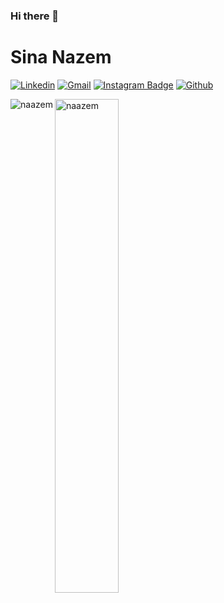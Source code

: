 ### Hi there 👋

<h1> Sina Nazem </h1>

<!-- [![Hits](https://hits.seeyoufarm.com/api/count/incr/badge.svg?url=https%3A%2F%2Fgithub.com%2Fnaazem%2Fhejazizo&count_bg=%2379C83D&title_bg=%23555555&icon=&icon_color=%23E7E7E7&title=Profile+Views&edge_flat=false)](https://hits.seeyoufarm.com) -->
[![Linkedin](https://img.shields.io/badge/-LinkedIn-blue?style=flat&logo=Linkedin&logoColor=white)](https://www.linkedin.com/in/sinanazem/)
[![Gmail](https://img.shields.io/badge/-Gmail-c14438?style=flat&logo=Gmail&logoColor=white)](mailto:sinanaazem@gmail.com)
[![Instagram Badge](https://img.shields.io/badge/-Instagram-purple?logo=instagram&logoColor=white&link=https://instagram.com/sina.nazem/)](https://www.instagram.com/sina.nazem)
[![Github](https://img.shields.io/github/followers/naazem?label=Follow&style=social)](https://github.com/naazem)


<div>
  <img align="left" src="https://github-readme-stats.vercel.app/api/top-langs?username=naazem&show_icons=true&locale=en&layout=compact" alt="naazem" />
  <img width="45%"  src="https://github-readme-streak-stats.herokuapp.com/?user=naazem&" alt="naazem" />
</div>
